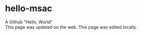 # hello-msac
A Github "Hello, World"       
This page was updated on the web.
This page was edited locally.
